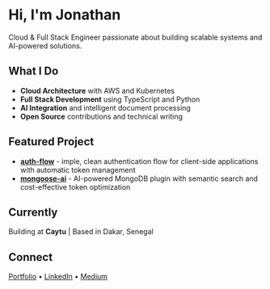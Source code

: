 # Hi, I'm Jonathan

Cloud & Full Stack Engineer passionate about building scalable systems and AI-powered solutions.

## What I Do

- **Cloud Architecture** with AWS and Kubernetes
- **Full Stack Development** using TypeScript and Python
- **AI Integration** and intelligent document processing
- **Open Source** contributions and technical writing

## Featured Project

* **[auth-flow](https://auth-flow-virid.vercel.app)** - imple, clean authentication flow for client-side applications with automatic token management
* **[mongoose-ai](https://mongoose-ai.vercel.app)** - AI-powered MongoDB plugin with semantic search and cost-effective token optimization

## Currently

Building at **Caytu** | Based in Dakar, Senegal

## Connect

[Portfolio](https://jmndao.vercel.app) • [LinkedIn](https://sn.linkedin.com/in/jmndao) • [Medium](https://medium.com/@jmndao)
